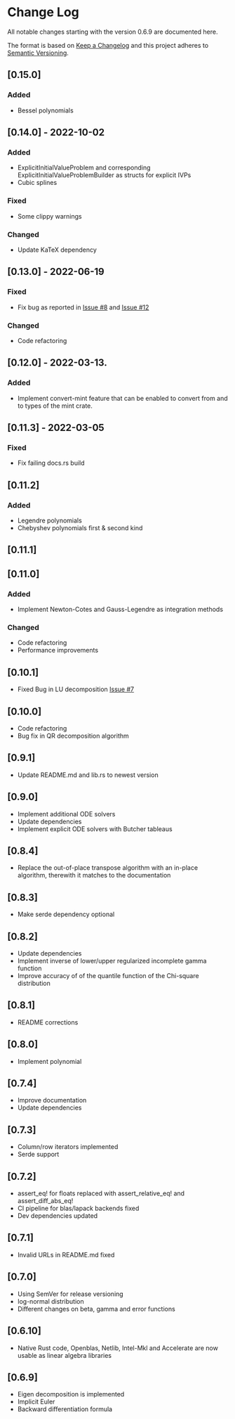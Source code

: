 # Change Log
All notable changes starting with the version 0.6.9 are documented here.

The format is based on [Keep a Changelog](https://keepachangelog.com) and this project adheres to [Semantic Versioning](https://semver.org).

## [0.15.0]
### Added
- Bessel polynomials

## [0.14.0] - 2022-10-02
### Added
- ExplicitInitialValueProblem and corresponding ExplicitInitialValueProblemBuilder as structs for explicit IVPs
- Cubic splines

### Fixed
- Some clippy warnings

### Changed
- Update KaTeX dependency

## [0.13.0] - 2022-06-19
### Fixed
- Fix bug as reported in [Issue #8](https://gitlab.com/matthiaseiholzer/mathru/-/issues/8) and [Issue #12](https://gitlab.com/matthiaseiholzer/mathru/-/issues/12)
### Changed
- Code refactoring

## [0.12.0] - 2022-03-13.
### Added
- Implement convert-mint feature that can be enabled to convert from and to types of the mint crate.

## [0.11.3] - 2022-03-05

### Fixed
- Fix failing docs.rs build

## [0.11.2]

### Added
- Legendre polynomials
- Chebyshev polynomials first & second kind

## [0.11.1]

## [0.11.0]

### Added
- Implement Newton-Cotes and Gauss-Legendre as integration methods

### Changed
- Code refactoring
- Performance improvements


## [0.10.1]
- Fixed Bug in LU decomposition [Issue #7](https://gitlab.com/matthiaseiholzer/mathru/-/issues/7)

## [0.10.0]
- Code refactoring
- Bug fix in QR decomposition algorithm

## [0.9.1]
- Update README.md and lib.rs to newest version

## [0.9.0]
- Implement additional ODE solvers
- Update dependencies
- Implement explicit ODE solvers with Butcher tableaus

## [0.8.4]
- Replace the out-of-place transpose algorithm with an in-place algorithm, therewith it matches to the documentation

## [0.8.3]
- Make serde dependency optional

## [0.8.2]
- Update dependencies
- Implement inverse of lower/upper regularized incomplete gamma function
- Improve accuracy of of the quantile function of the Chi-square distribution

## [0.8.1]
- README corrections

## [0.8.0]
- Implement polynomial

## [0.7.4]
- Improve documentation
- Update dependencies

## [0.7.3]
- Column/row iterators implemented
- Serde support

## [0.7.2]
- assert_eq! for floats replaced with assert_relative_eq! and assert_diff_abs_eq!
- CI pipeline for blas/lapack backends fixed
- Dev dependencies updated

## [0.7.1]
- Invalid URLs in README.md fixed

## [0.7.0]
- Using SemVer for release versioning
- log-normal distribution
- Different changes on beta, gamma and error functions

## [0.6.10]
- Native Rust code, Openblas, Netlib, Intel-Mkl and Accelerate are now usable as linear algebra libraries

## [0.6.9]
- Eigen decomposition is implemented
- Implicit Euler
- Backward differentiation formula
